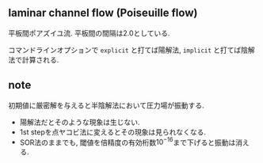 ## laminar channel flow (Poiseuille flow)

平板間ポアズイユ流. 
平板間の間隔は2.0としている. 

コマンドラインオプションで `explicit` と打てば陽解法, `implicit` と打てば陰解法で計算される.

## note
初期値に厳密解を与えると半陰解法において圧力場が振動する.
- 陽解法だとそのような現象は生じない.
- 1st stepを点ヤコビ法に変えるとその現象は見られなくなる.
- SOR法のままでも, 閾値を倍精度の有効桁数$10^{-16}$まで下げると振動は消える.